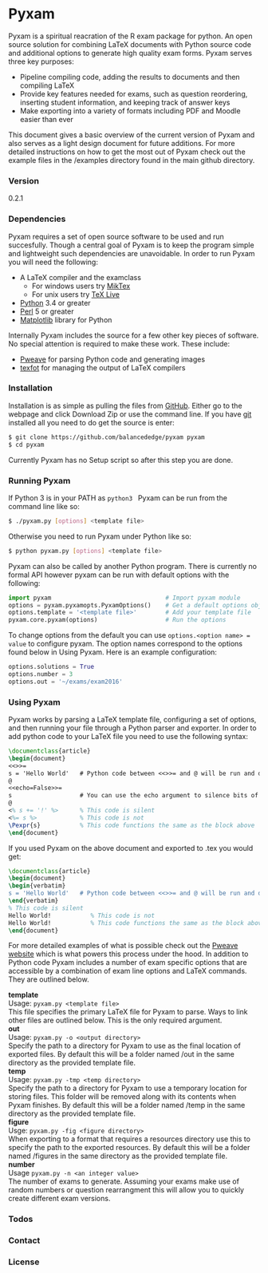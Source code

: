 # Pyxam
Pyxam is a spiritual reacration of the R exam package for python. An open source solution for combining LaTeX documents with Python source code and additional options to generate high quality exam forms. Pyxam serves three key purposes:

- Pipeline compiling code, adding the results to documents and then compiling LaTeX
- Provide key features needed for exams, such as question reordering, inserting student information, and keeping track of answer keys
- Make exporting into a variety of formats including PDF and Moodle easier than ever

This document gives a basic overview of the current version of Pyxam and also serves as a light design document for future additions. For more detailed instructions on how to get the most out of Pyxam check out the example files in the /examples directory found in the main github directory.  

### Version
0.2.1       

### Dependencies
Pyxam requires a set of open source software to be used and run succesfully. Though a central goal of Pyxam is to keep the program simple and lightweight such dependencies are unavoidable. In order to run Pyxam you will need the following:

- A LaTeX compiler and the examclass 
    - For windows users try [MikTex](http://miktex.org/)
    - For unix users try [TeX Live](https://www.tug.org/texlive/) 
- [Python](https://www.python.org/downloads/) 3.4 or greater
- [Perl](https://www.perl.org/get.html) 5 or greater
- [Matplotlib](http://matplotlib.org/users/installing.html) library for Python

Internally Pyxam includes the source for a few other key pieces of software. No special attention is required to make these work. These include:

- [Pweave](http://mpastell.com/pweave/) for parsing Python code and generating images
- [texfot](https://www.ctan.org/pkg/texfot?lang=en) for managing the output of LaTeX compilers

### Installation
Installation is as simple as pulling the files from [GitHub](https://github.com/balancededge/pyxam/tree/master). Either go to the webpage and click Download Zip or use the command line. If you have [git](https://git-scm.com/downloads) installed all you need to do get the source is enter:
```sh
$ git clone https://github.com/balancededge/pyxam pyxam
$ cd pyxam
```
Currently Pyxam has no Setup script so after this step you are done.

### Running Pyxam
If Python 3 is in your PATH as `python3 ` Pyxam can be run from the command line like so:
```sh
$ ./pyxam.py [options] <template file>
```
Otherwise you need to run Pyxam under Python like so:
```sh
$ python pyxam.py [options] <template file>
```
Pyxam can also be called by another Python program. There is currently no formal API however pyxam can be run with default options with the following:
```python
import pyxam                                # Import pyxam module
options = pyxam.pyxamopts.PyxamOptions()    # Get a default options object
options.template = '<template file>'        # Add your template file
pyxam.core.pyxam(options)                   # Run the options
```
To change options from the default you can use `options.<option name> = value` to configure pyxam. The option names correspond to the options found below in Using Pyxam. Here is an example configuration:
```python
options.solutions = True
options.number = 3
options.out = '~/exams/exam2016'
```

### Using Pyxam
Pyxam works by parsing a LaTeX template file, configuring a set of options, and then running your file through a Python parser and exporter. In order to add python code to your LaTeX file you need to use the following syntax:
```LaTeX
\documentclass{article}
\begin{document}
<<>>=
s = 'Hello World'   # Python code between <<>>= and @ will be run and displayed verbatim
@
<<echo=False>>=
s                   # You can use the echo argument to silence bits of code
@
<% s += '!' %>      % This code is silent 
<%= s %>            % This code is not 
\Pexpr{s}           % This code functions the same as the block above
\end{document}
```
If you used Pyxam on the above document and exported to .tex you would get:
```LaTeX
\documentclass{article}
\begin{document}
\begin{verbatim}
s = 'Hello World'   # Python code between <<>>= and @ will be run and displayed verbatim
\end{verbatim}
% This code is silent 
Hello World!           % This code is not 
Hello World!           % This code functions the same as the block above
\end{document}
```
For more detailed examples of what is  possible check out the [Pweave website](http://mpastell.com/pweave/) which is what powers this process under the hood. In addition to Python code Pyxam includes a number of exam specific options that are accessible by a combination of exam line options and LaTeX commands. They are outlined below.

**template**  
Usage: `pyxam.py <template file>`  
This file specifies the primary LaTeX file for Pyxam to parse. Ways to link other files are outlined below. This is the only required argument.  
**out**  
Usage: `pyxam.py -o <output directory>`  
Specify the path to a directory for Pyxam to use as the final location of exported files. By default this  will be a folder named /out in the same directory as the provided template file.    
**temp**  
Usage: `pyxam.py -tmp <temp directory>`  
Specify the path to a directory for Pyxam to use a temporary location for storing files. This folder will be removed along with its contents when Pyxam finishes. By default this will be a folder named /temp in the same directory as the provided template file.  
**figure**  
Usge: `pyxam.py -fig <figure directory>`  
When exporting to a format that requires a resources directory use this to specify the path to the exported resources. By default this will be a folder named /figures in the same directory as the provided template file.  
**number**  
Usage `pyxam.py -n <an integer value>`  
The number of exams to generate. Assuming your exams make use of random numbers or question rearrangment this will allow you to quickly create different exam versions.


### Todos

### Contact

### License

